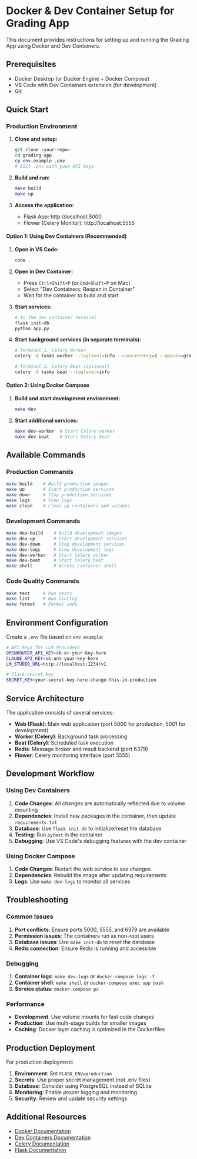 # Docker & Dev Container Setup for Grading App

This document provides instructions for setting up and running the Grading App using Docker and Dev Containers.

## Prerequisites

- Docker Desktop (or Docker Engine + Docker Compose)
- VS Code with Dev Containers extension (for development)
- Git

## Quick Start

### Production Environment

1. **Clone and setup:**
   ```bash
   git clone <your-repo>
   cd grading-app
   cp env.example .env
   # Edit .env with your API keys
   ```

2. **Build and run:**
   ```bash
   make build
   make up
   ```

3. **Access the application:**
   - Flask App: http://localhost:5000
   - Flower (Celery Monitor): http://localhost:5555



#### Option 1: Using Dev Containers (Recommended)

1. **Open in VS Code:**
   ```bash
   code .
   ```

2. **Open in Dev Container:**
   - Press `Ctrl+Shift+P` (or `Cmd+Shift+P` on Mac)
   - Select "Dev Containers: Reopen in Container"
   - Wait for the container to build and start

3. **Start services:**
   ```bash
   # In the dev container terminal
   flask init-db
   python app.py
   ```

4. **Start background services (in separate terminals):**
   ```bash
   # Terminal 1: Celery Worker
   celery -A tasks worker --loglevel=info --concurrency=2 --queues=grading,maintenance
   
   # Terminal 2: Celery Beat (optional)
   celery -A tasks beat --loglevel=info
   ```

#### Option 2: Using Docker Compose

1. **Build and start development environment:**
   ```bash
   make dev
   ```

2. **Start additional services:**
   ```bash
   make dev-worker  # Start Celery worker
   make dev-beat    # Start Celery beat
   ```

## Available Commands

### Production Commands
```bash
make build    # Build production images
make up       # Start production services
make down     # Stop production services
make logs     # View logs
make clean    # Clean up containers and volumes
```

### Development Commands
```bash
make dev-build    # Build development images
make dev-up       # Start development services
make dev-down     # Stop development services
make dev-logs     # View development logs
make dev-worker   # Start Celery worker
make dev-beat     # Start Celery beat
make shell        # Access container shell
```

### Code Quality Commands
```bash
make test     # Run tests
make lint     # Run linting
make format   # Format code
```

## Environment Configuration

Create a `.env` file based on `env.example`:

```bash
# API Keys for LLM Providers
OPENROUTER_API_KEY=sk-or-your-key-here
CLAUDE_API_KEY=sk-ant-your-key-here
LM_STUDIO_URL=http://localhost:1234/v1

# Flask secret key
SECRET_KEY=your-secret-key-here-change-this-in-production
```

## Service Architecture

The application consists of several services:

- **Web (Flask)**: Main web application (port 5000 for production, 5001 for development)
- **Worker (Celery)**: Background task processing
- **Beat (Celery)**: Scheduled task execution
- **Redis**: Message broker and result backend (port 6379)
- **Flower**: Celery monitoring interface (port 5555)

## Development Workflow

### Using Dev Containers

1. **Code Changes**: All changes are automatically reflected due to volume mounting
2. **Dependencies**: Install new packages in the container, then update `requirements.txt`
3. **Database**: Use `flask init-db` to initialize/reset the database
4. **Testing**: Run `pytest` in the container
5. **Debugging**: Use VS Code's debugging features with the dev container

### Using Docker Compose

1. **Code Changes**: Restart the web service to see changes
2. **Dependencies**: Rebuild the image after updating requirements
3. **Logs**: Use `make dev-logs` to monitor all services

## Troubleshooting

### Common Issues

1. **Port conflicts**: Ensure ports 5000, 5555, and 6379 are available
2. **Permission issues**: The containers run as non-root users
3. **Database issues**: Use `make init-db` to reset the database
4. **Redis connection**: Ensure Redis is running and accessible

### Debugging

1. **Container logs**: `make dev-logs` or `docker-compose logs -f`
2. **Container shell**: `make shell` or `docker-compose exec app bash`
3. **Service status**: `docker-compose ps`

### Performance

- **Development**: Use volume mounts for fast code changes
- **Production**: Use multi-stage builds for smaller images
- **Caching**: Docker layer caching is optimized in the Dockerfiles

## Production Deployment

For production deployment:

1. **Environment**: Set `FLASK_ENV=production`
2. **Secrets**: Use proper secret management (not .env files)
3. **Database**: Consider using PostgreSQL instead of SQLite
4. **Monitoring**: Enable proper logging and monitoring
5. **Security**: Review and update security settings

## Additional Resources

- [Docker Documentation](https://docs.docker.com/)
- [Dev Containers Documentation](https://containers.dev/)
- [Celery Documentation](https://docs.celeryproject.org/)
- [Flask Documentation](https://flask.palletsprojects.com/)
